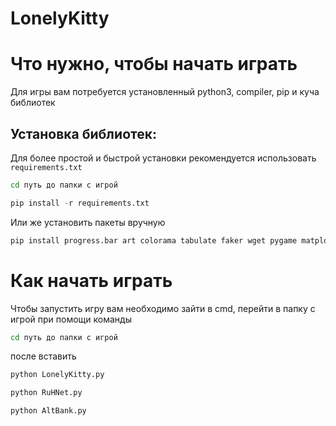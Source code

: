 # LonelyKitty



# Что нужно, чтобы начать играть 
Для игры вам потребуется установленный python3, compiler, pip и куча библиотек

## Установка библиотек:
Для более простой и быстрой установки рекомендуется использовать ```requirements.txt```
  ```cmd
cd путь до папки с игрой
```

  ```python
pip install -r requirements.txt
```
                          
Или же установить пакеты вручную 
  ```python
pip install progress.bar art colorama tabulate faker wget pygame matplotlib
```
# Как начать играть
Чтобы запустить игру вам необходимо зайти в cmd, перейти в папку с игрой при помощи команды   
```cmd
cd путь до папки с игрой
```
после вставить 

```cmd
python LonelyKitty.py
```

```cmd
python RuHNet.py
```

```cmd
python AltBank.py
```

